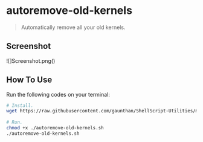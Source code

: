 # autoremove-old-kernels
> Automatically remove all your old kernels.

## Screenshot
![]Screenshot.png()

## How To Use
Run the following codes on your terminal:

```bash
# Install.
wget https://raw.githubusercontent.com/gaunthan/ShellScript-Utilities/master/package-management/autoremove-old-kernels/autoremove-old-kernels.sh
	
# Run.
chmod +x ./autoremove-old-kernels.sh
./autoremove-old-kernels.sh
```
